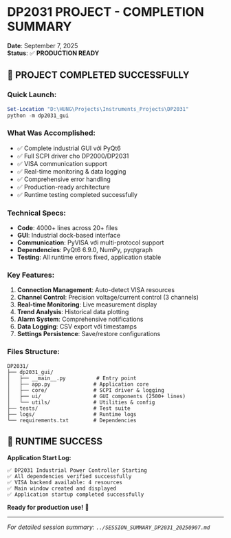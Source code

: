 # DP2031 PROJECT - COMPLETION SUMMARY
**Date**: September 7, 2025  
**Status**: ✅ **PRODUCTION READY**

## 🎊 PROJECT COMPLETED SUCCESSFULLY

### **Quick Launch:**
```powershell
Set-Location "D:\HUNG\Projects\Instruments_Projects\DP2031"
python -m dp2031_gui
```

### **What Was Accomplished:**
- ✅ Complete industrial GUI với PyQt6
- ✅ Full SCPI driver cho DP2000/DP2031 
- ✅ VISA communication support
- ✅ Real-time monitoring & data logging
- ✅ Comprehensive error handling
- ✅ Production-ready architecture
- ✅ Runtime testing completed successfully

### **Technical Specs:**
- **Code**: 4000+ lines across 20+ files
- **GUI**: Industrial dock-based interface
- **Communication**: PyVISA với multi-protocol support
- **Dependencies**: PyQt6 6.9.0, NumPy, pyqtgraph
- **Testing**: All runtime errors fixed, application stable

### **Key Features:**
1. **Connection Management**: Auto-detect VISA resources
2. **Channel Control**: Precision voltage/current control (3 channels)
3. **Real-time Monitoring**: Live measurement display
4. **Trend Analysis**: Historical data plotting
5. **Alarm System**: Comprehensive notifications
6. **Data Logging**: CSV export với timestamps
7. **Settings Persistence**: Save/restore configurations

### **Files Structure:**
```
DP2031/
├── dp2031_gui/
│   ├── __main__.py          # Entry point
│   ├── app.py              # Application core
│   ├── core/               # SCPI driver & logging
│   ├── ui/                 # GUI components (2500+ lines)
│   └── utils/              # Utilities & config
├── tests/                  # Test suite
├── logs/                   # Runtime logs
└── requirements.txt        # Dependencies
```

## 🚀 RUNTIME SUCCESS

**Application Start Log:**
```
✅ DP2031 Industrial Power Controller Starting
✅ All dependencies verified successfully  
✅ VISA backend available: 4 resources
✅ Main window created and displayed
✅ Application startup completed successfully
```

**Ready for production use!** 🎯

---

*For detailed session summary: `../SESSION_SUMMARY_DP2031_20250907.md`*
